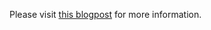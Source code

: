 Please visit [this blogpost](https://pascalnaber.wordpress.com/2016/07/27/vsts-task-to-deploy-appsettings-and-connectionstrings-to-an-azure-webapp/) for more information.

